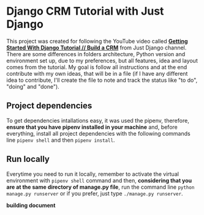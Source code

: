 # Django CRM Tutorial with Just Django
This project was created for following the YouTube video called **[Getting Started With Django Tutorial // Build a CRM](https://www.youtube.com/watch?v=fOukA4Qh9QA)** from Just Django channel. There are some differences in folders architecture, Python version and environment set up, due to my preferences, but all features, idea and layout comes from the tutorial. My goal is follow all instructions and at the end contribute with my own ideas, that will be in a file (if I have any different idea to contribute, I'll create the file to note and track the status like "to do", "doing" and "done").

## Project dependencies
To get dependencies intallations easy, it was used the pipenv, therefore, **ensure that you have pipenv installed in your machine** and, before everything, install all project dependencies with the following commands line `pipenv shell` and then `pipenv install`.

## Run locally
Everytime you need to run it locally, remember to activate the virtual environment with `pipenv shell` command and then, **considering that you are at the same directory of manage.py file**, run the command line `python manage.py runserver` or if you prefer, just type `./manage.py runserver`.

**building document**